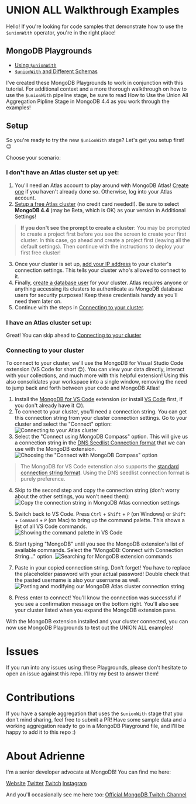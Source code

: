# UNION ALL Walkthrough Examples
Hello! If you're looking for code samples that demonstrate how to use the `$unionWith` operator, you're in the right place!

## MongoDB Playgrounds

- [Using `$unionWith`](/unionWith_examples_similar_schemas.mongodb)
- [`$unionWith` and Different Schemas](/unionWith_examples_different_schemas.mongodb)

I've created these MongoDB Playgrounds to work in conjunction with this tutorial. For additional context and a more thorough walkthrough on how to use the `$unionWith` pipeline stage, be sure to read How to Use the Union All Aggregation Pipline Stage in MongoDB 4.4 as you work through the examples!

## Setup
So you're ready to try the new `$unionWith` stage? Let's get you setup first! 😉

Choose your scenario: 

### **I don't have an Atlas cluster set up yet**:
1. You'll need an Atlas account to play around with MongoDB Atlas! [Create one](https://docs.atlas.mongodb.com/tutorial/create-atlas-account/) if you haven't already done so. Otherwise, log into your Atlas account.
1. [Setup a free Atlas cluster](https://docs.atlas.mongodb.com/tutorial/deploy-free-tier-cluster/) (no credit card needed!). Be sure to select **MongoDB 4.4** (may be Beta, which is OK) as your version in Additional Settings!

> **If you don't see the prompt to create a cluster**: You may be prompted to create a project first before you see the screen to create your first cluster. In this case, go ahead and create a project first (leaving all the default settings). Then continue with the instructions to deploy your first free cluster!

3. Once your cluster is set up, [add your IP address](https://docs.atlas.mongodb.com/tutorial/whitelist-connection-ip-address/) to your cluster's connection settings. This tells your cluster who's allowed to connect to it.
1. Finally, [create a database user](https://docs.atlas.mongodb.com/tutorial/create-mongodb-user-for-cluster/) for your cluster. Atlas requires anyone or anything accessing its clusters to authenticate as MongoDB database users for security purposes! Keep these credentials handy as you'll need them later on.
1. Continue with the steps in [Connecting to your cluster](#Connecting-to-your-cluster).

### **I have an Atlas cluster set up**:
Great! You can skip ahead to [Connecting to your cluster](#Connecting-to-your-cluster)

### Connecting to your cluster
To connect to your cluster, we'll use the MongoDB for Visual Studio Code extension (VS Code for short 😊). You can view your data directly, interact with your collections, and much more with this helpful extension! Using this also consolidates your workspace into a single window, removing the need to jump back and forth between your code and MongoDB Atlas! 

1. Install the [MongoDB for VS Code](https://marketplace.visualstudio.com/items?itemName=mongodb.mongodb-vscode) extension (or install [VS Code](https://code.visualstudio.com/Download) first, if you don't already have it 😉).
1. To connect to your cluster, you'll need a connection string. You can get this connection string from your cluster connection settings.  Go to your cluster and select the "Connect" option:
![Connecting to your Atlas cluster](./assets/connect.png)
1. Select the "Connect using MongoDB Compass" option. This will give us a connection string in the [DNS Seedlist Connection format](https://docs.mongodb.com/manual/reference/connection-string/#dns-seedlist-connection-format) that we can use with the MongoDB extension.
![Choosing the "Connect with MongoDB Compass" option](./assets/connect-with-compass.png)

> The MongoDB for VS Code extenstion also supports the [standard connection string format](https://docs.mongodb.com/manual/reference/connection-string/#standard-connection-string-format). Using the DNS seedlist connection format is purely preference.

4. Skip to the second step and copy the connection string (don't worry about the other settings, you won't need them):
![Copy the connection string in MongoDB Atlas connection settings](./assets/copy-connection-string.png)


1. Switch back to VS Code. Press `Ctrl` + `Shift` + `P` (on Windows) or `Shift` + `Command` + `P` (on Mac) to bring up the command palette. This shows a list of all VS Code commands.
![Showing the command palette in VS Code](./assets/show-commands.png)

1. Start typing "MongoDB" until you see the MongoDB extension's list of available commands. Select the "MongoDB: Connect with Connection String..." option.
![Searching for MongoDB extension commands](./assets/mdb-connect-with-connection-string.png)

1. Paste in your copied connection string. Don't forget! You have to replace the placeholder password with your actual password! Double check that the pasted username is also your username as well.
![Pasting and modifying our MongoDB Atlas cluster connection string](./assets/mdb-paste-conn-string.png)

1. Press enter to connect! You'll know the connection was successful if you see a confirmation message on the bottom right. You'll also see your cluster listed when you expand the MongoDB extension pane.

With the MongoDB extension installed and your cluster connected, you can now use MongoDB Playgrounds to test out the UNION ALL examples!

# Issues

If you run into any issues using these Playgrounds, please don't hesitate to open an issue against this repo. I'll try my best to answer them!

# Contributions

If you have a sample aggregation that uses the `$unionWith` stage that you don't mind sharing, feel free to submit a PR! Have some sample data and a working aggregation ready to go in a MongoDB Playground file, and I'll be happy to add it to this repo :)

# About Adrienne

I'm a senior developer advocate at MongoDB! You can find me here:

[Website](https://www.adrienne.io/)
[Twitter](https://twitter.com/AdrienneTacke)
[Twitch](https://www.twitch.tv/yo__adrienne)
[Instagram](https://www.instagram.com/adriennetacke/)

And you'll occasionally see me here too:
[Official MongoDB Twitch Channel](https://www.twitch.tv/mongodb)